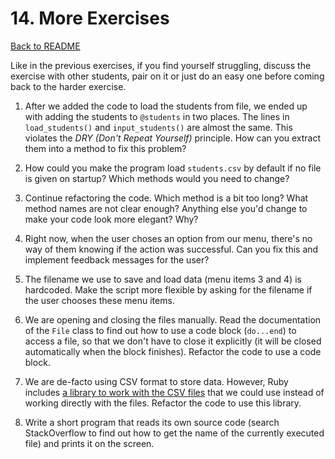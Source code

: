 # 14. More Exercises

[Back to README](README.md)

Like in the previous exercises, if you find yourself struggling, discuss the exercise with other students, pair on it or just do an easy one before coming back to the harder exercise.

1. After we added the code to load the students from file, we ended up with adding the students to `@students` in two places. The lines in `load_students()` and `input_students()` are almost the same. This violates the *DRY (Don't Repeat Yourself)* principle. How can you extract them into a method to fix this problem?

2. How could you make the program load `students.csv` by default if no file is given on startup? Which methods would you need to change?

3. Continue refactoring the code. Which method is a bit too long? What method names are not clear enough? Anything else you'd change to make your code look more elegant? Why?

4. Right now, when the user choses an option from our menu, there's no way of them knowing if the action was successful. Can you fix this and implement feedback messages for the user?

5.	The filename we use to save and load data (menu items 3 and 4) is hardcoded. Make the script more flexible by asking for the filename if the user chooses these menu items.

6.	We are opening and closing the files manually. Read the documentation of the `File` class to find out how to use a code block (`do...end`) to access a file, so that we don't have to close it explicitly (it will be closed automatically when the block finishes). Refactor the code to use a code block.

7.	We are de-facto using CSV format to store data. However, Ruby includes [a library to work with the CSV files](http://www.ruby-doc.org/stdlib-2.0.0/libdoc/csv/rdoc/CSV.html) that we could use instead of working directly with the files. Refactor the code to use this library.

8. Write a short program that reads its own source code (search StackOverflow to find out how to get the name of the currently executed file) and prints it on the screen.
